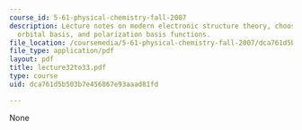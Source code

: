 ```yaml
---
course_id: 5-61-physical-chemistry-fall-2007
description: Lecture notes on modern electronic structure theory, choosing an atomic
  orbital basis, and polarization basis functions.
file_location: /coursemedia/5-61-physical-chemistry-fall-2007/dca761d5b503b7e456867e93aaad81fd_lecture32to33.pdf
file_type: application/pdf
layout: pdf
title: lecture32to33.pdf
type: course
uid: dca761d5b503b7e456867e93aaad81fd

---
```

None